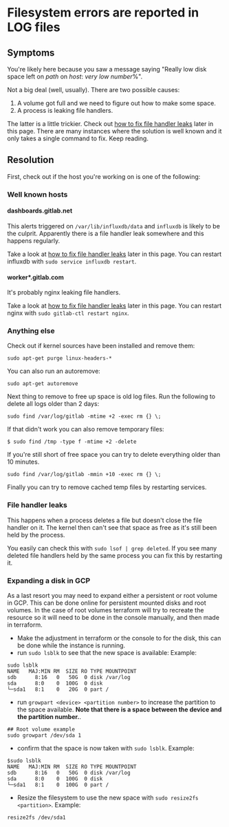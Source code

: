 # Filesystem errors are reported in LOG files

## Symptoms

You're likely here because you saw a message saying "Really low disk space left on _path_ on _host_: _very low number_%".

Not a big deal (well, usually). There are two possible causes:
1. A volume got full and we need to figure out how to make some space.
1. A process is leaking file handlers.

The latter is a little trickier. Check out [how to fix file handler leaks](#file-handler-leaks) later in this page.
There are many instances where the solution is well known and it only takes a single command to fix. Keep reading.

## Resolution

First, check out if the host you're working on is one of the following:

### Well known hosts

#### dashboards.gitlab.net

This alerts triggered on `/var/lib/influxdb/data` and `influxdb` is likely to be the culprit. Apparently there is a file handler leak somewhere and this happens regularly.

Take a look at [how to fix file handler leaks](#file-handler-leaks) later in this page. You can restart influxdb with `sudo service influxdb restart`.

#### worker*.gitlab.com

It's probably nginx leaking file handlers.

Take a look at [how to fix file handler leaks](#file-handler-leaks) later in this page. You can restart nginx with `sudo gitlab-ctl restart nginx`.

### Anything else

Check out if kernel sources have been installed and remove them:
```
sudo apt-get purge linux-headers-*
```

You can also run an autoremove:
```
sudo apt-get autoremove
```

Next thing to remove to free up space is old log files. Run the following to delete all logs older than 2 days:

```
sudo find /var/log/gitlab -mtime +2 -exec rm {} \;
```

If that didn't work you can also remove temporary files:

```
$ sudo find /tmp -type f -mtime +2 -delete
```

If you're still short of free space you can try to delete everything older than 10 minutes.

```
sudo find /var/log/gitlab -mmin +10 -exec rm {} \;
```

Finally you can try to remove cached temp files by restarting services.

### File handler leaks

This happens when a process deletes a file but doesn't close the file handler on it. The kernel then can't see that space as free as it's still been held by the process.

You easily can check this with `sudo lsof | grep deleted`. If you see many deleted file handlers held by the same process you can fix this by restarting it.

### Expanding a disk in GCP

As a last resort you may need to expand either a persistent or root volume in
GCP. This can be done online for persistent mounted disks and root volumes. In
the case of root volumes terraform will try to recreate the resource so it will
need to be done in the console manually, and then made in terraform.

* Make the adjustment in terraform or the console to for the disk, this can be
  done while the instance is running.
* run `sudo lsblk` to see that the new space is available:
Example:
```
sudo lsblk
NAME   MAJ:MIN RM  SIZE RO TYPE MOUNTPOINT
sdb      8:16   0   50G  0 disk /var/log
sda      8:0    0  100G  0 disk
└─sda1   8:1    0   20G  0 part /
```
* run `growpart <device> <partition number>` to increase the partition to the
  space available. **Note that there is a space between the device and the
  partition number.**.

```
## Root volume example
sudo growpart /dev/sda 1
```
* confirm that the space is now taken with `sudo lsblk`.
Example:
```
$sudo lsblk
NAME   MAJ:MIN RM  SIZE RO TYPE MOUNTPOINT
sdb      8:16   0   50G  0 disk /var/log
sda      8:0    0  100G  0 disk
└─sda1   8:1    0  100G  0 part /
```
* Resize the filesystem to use the new space with `sudo resize2fs <partition>`.
Example:
```
resize2fs /dev/sda1
```
